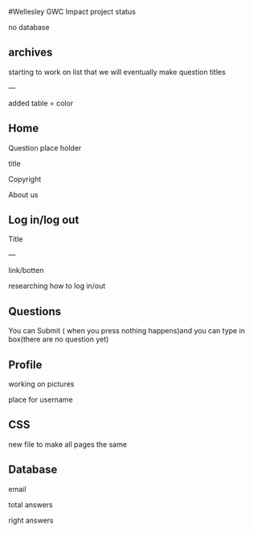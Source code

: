 #Wellesley GWC Impact project status

no database



## archives

starting to work on list that we will eventually make question titles

—

added table = color



## Home

Question place holder

title

Copyright 

About us



## Log in/log out

Title

—

link/botten

researching how to log in/out



## Questions

You can Submit ( when you press nothing happens)and you can type in box(there are no question yet)



## Profile

working on pictures

place for username



## CSS

new file to make all pages the same



## Database

email

 total answers

 right answers
